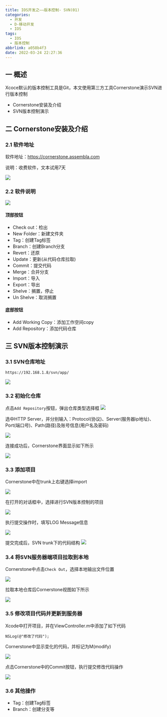 ```yaml
---
title: IOS开发之——版本控制- SVN(01)
categories:
  - 开发
  - D-移动开发
  - IOS
tags:
  - IOS
  - 版本控制
abbrlink: a058b4f3
date: 2022-03-24 22:27:36
---
```

## 一 概述

Xcoce默认的版本控制工具是Git，本文使用第三方工具Cornerstone演示SVN进行版本控制

* Cornerstone安装及介绍
* SVN版本控制演示

<!--more-->

## 二 Cornerstone安装及介绍

### 2.1 软件地址

软件地址：https://cornerstone.assembla.com

说明：收费软件，文本试用7天

![][1]

### 2.2 软件说明
![][2]

#### 顶部按钮

* Check out：检出
* New Folder：新建文件夹
* Tag：创建Tag标签
* Branch：创建Branch分支
* Revert：还原
* Update：更新(从代码仓库拉取)
* Commit：提交代码
* Merge：合并分支
* Import：导入
* Export：导出
* Shelve：搁置，停止
* Un Shelve：取消搁置

#### 底部按钮

* Add Working Copy：添加工作空间copy
* Add Repository：添加代码仓库

## 三 SVN版本控制演示

### 3.1 SVN仓库地址

```
https://192.168.1.8/svn/app/
```
![][3]

### 3.2 初始化仓库

点击`Add Repository`按钮，弹出仓库类型选择框
![][4]

选中HTTP Server，并分别输入：Protocol(协议)、Server(服务器ip地址)、Port(端口号)、Path(路径)及账号信息(用户名及密码)

![][5]

连接成功后，Cornerstone界面显示如下所示

![][6]

### 3.3 添加项目

Cornerstone中在trunk上右键选择import

![][7]

在打开的对话框中，选择进行SVN版本控制的项目

![][8]

执行提交操作时，填写LOG Message信息

![][9]

提交完成后，SVN trunk下的代码结构
![][10]

### 3.4 将SVN服务器端项目拉取到本地

Cornerstone中点击`Check Out`，选择本地输出文件位置

![][11]

拉取本地仓库后Cornerstone视图如下所示

![][12]

### 3.5 修改项目代码并更新到服务器

Xcode中打开项目，并在ViewController.m中添加了如下代码

```
NSLog(@"修改了代码");
```

Cornerstone中显示变化的代码，并标记为M(modify)

![][13]

点击Cornerstone中的Commit按钮，执行提交修改代码操作

![][14]

### 3.6 其他操作

* Tag：创建Tag标签
* Branch：创建分支等




[1]:https://raw.githubusercontent.com/PGzxc/CDN/master/blog-ios/ios-versionc-01-cornerstone-page.png
[2]:https://raw.githubusercontent.com/PGzxc/CDN/master/blog-ios/ios-versionc-01-cornerstone-open-view.png
[3]:https://raw.githubusercontent.com/PGzxc/CDN/master/blog-ios/ios-versionc-01-repository-view.png
[4]:https://raw.githubusercontent.com/PGzxc/CDN/master/blog-ios/ios-versionc-01-repository-type-select.png
[5]:https://raw.githubusercontent.com/PGzxc/CDN/master/blog-ios/ios-versionc-01-repository-service-add.png
[6]:https://raw.githubusercontent.com/PGzxc/CDN/master/blog-ios/ios-versionc-01-repository-add-success.png
[7]:https://raw.githubusercontent.com/PGzxc/CDN/master/blog-ios/ios-versionc-01-repository-trunk-import.png
[8]:https://raw.githubusercontent.com/PGzxc/CDN/master/blog-ios/ios-versionc-01-repository-trunk-import-select.png
[9]:https://raw.githubusercontent.com/PGzxc/CDN/master/blog-ios/ios-versionc-01-repository-trunk-import-msg.png
[10]:https://raw.githubusercontent.com/PGzxc/CDN/master/blog-ios/ios-versionc-01-repository-trunk-app.png
[11]:https://raw.githubusercontent.com/PGzxc/CDN/master/blog-ios/ios-versionc-01-check-local-repo.png
[12]:https://raw.githubusercontent.com/PGzxc/CDN/master/blog-ios/ios-versionc-01-local-repo-view.png
[13]:https://raw.githubusercontent.com/PGzxc/CDN/master/blog-ios/ios-versionc-01-local-repo-change.png
[14]:https://raw.githubusercontent.com/PGzxc/CDN/master/blog-ios/ios-versionc-01-local-repo-change-commit.png

